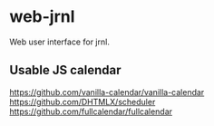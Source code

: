 # web-jrnl

Web user interface for jrnl.

## Usable JS calendar

https://github.com/vanilla-calendar/vanilla-calendar
https://github.com/DHTMLX/scheduler
https://github.com/fullcalendar/fullcalendar
